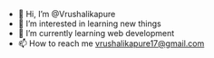 - 👋 Hi, I’m @Vrushalikapure
- 👀 I’m interested in learning new things
- 🌱 I’m currently learning web development
- 📫 How to reach me vrushalikapure17@gmail.com

<!---
Vrushalikapure/Vrushalikapure is a ✨ special ✨ repository because its `README.md` (this file) appears on your GitHub profile.
You can click the Preview link to take a look at your changes.
--->
